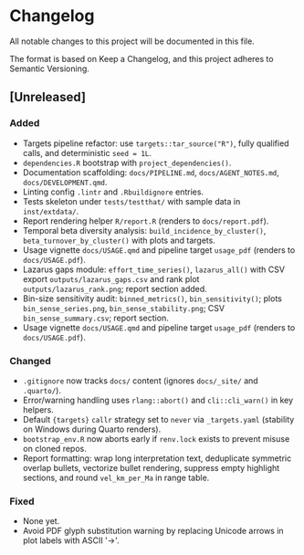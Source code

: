 # Changelog

All notable changes to this project will be documented in this file.

The format is based on Keep a Changelog, and this project adheres to Semantic Versioning.

## [Unreleased]
### Added
- Targets pipeline refactor: use `targets::tar_source("R")`, fully qualified calls, and deterministic `seed = 1L`.
- `dependencies.R` bootstrap with `project_dependencies()`.
- Documentation scaffolding: `docs/PIPELINE.md`, `docs/AGENT_NOTES.md`, `docs/DEVELOPMENT.qmd`.
- Linting config `.lintr` and `.Rbuildignore` entries.
- Tests skeleton under `tests/testthat/` with sample data in `inst/extdata/`.
- Report rendering helper `R/report.R` (renders to `docs/report.pdf`).
 - Temporal beta diversity analysis: `build_incidence_by_cluster()`, `beta_turnover_by_cluster()` with plots and targets.
 - Usage vignette `docs/USAGE.qmd` and pipeline target `usage_pdf` (renders to `docs/USAGE.pdf`).
 - Lazarus gaps module: `effort_time_series()`, `lazarus_all()` with CSV export `outputs/lazarus_gaps.csv` and rank plot `outputs/lazarus_rank.png`; report section added.
 - Bin-size sensitivity audit: `binned_metrics()`, `bin_sensitivity()`; plots `bin_sense_series.png`, `bin_sense_stability.png`; CSV `bin_sense_summary.csv`; report section.
 - Usage vignette `docs/USAGE.qmd` and pipeline target `usage_pdf` (renders to `docs/USAGE.pdf`).

### Changed
- `.gitignore` now tracks `docs/` content (ignores `docs/_site/` and `.quarto/`).
- Error/warning handling uses `rlang::abort()` and `cli::cli_warn()` in key helpers.
- Default `{targets}` `callr` strategy set to `never` via `_targets.yaml` (stability on Windows during Quarto renders).
- `bootstrap_env.R` now aborts early if `renv.lock` exists to prevent misuse on cloned repos.
 - Report formatting: wrap long interpretation text, deduplicate symmetric overlap bullets, vectorize bullet rendering, suppress empty highlight sections, and round `vel_km_per_Ma` in range table.

### Fixed
- None yet.
 - Avoid PDF glyph substitution warning by replacing Unicode arrows in plot labels with ASCII '->'.
